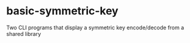 # basic-symmetric-key
Two CLI programs that display a symmetric key encode/decode from a shared library

